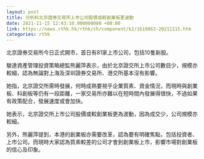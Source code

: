 ```yaml
---
layout: post
title: 分析料北京證券交易所上市公司股價或較創業板更波動
date: 2021-11-15 12:43:10.000000000 +08:00
link: https://news.rthk.hk/rthk/ch/component/k2/1619863-20211115.htm
categories: rthk
---
```


北京證券交易所今日正式開市，首日有81家上市公司，包括10隻新股。

駿達資產管理投資策略總監熊麗萍表示，由於北京證交所上市公司數目少，規模亦較細，認為無論對上海及深圳證券交易所、港交所基本沒有影響。

她指，北京證交所需時發展，何時成熟要視乎企業質素、資金情況，而現時與創業板、科創板等仍有一段距離，一家交易所亦難以在短時間內發展得很快，不過如果有政策配合，發展速度或會加快。

她表示，北京證交所上市公司股價或較創業板更為波動，因為成交少，公司規模亦較細。

另外，熊麗萍提到，本港的創業板亦需要改革，認為要有明確焦點，包括投資者、上市公司。而現時大家認為質素較差的公司才會到創業板上市，影響市場對創業板的信心及印象。
